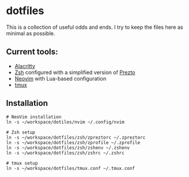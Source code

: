 # dotfiles

This is a collection of useful odds and ends. I try to keep the files
here as minimal as possible.

## Current tools:

- [Alacritty][alacritty]
- [Zsh][zsh] configured with a simplified version of [Prezto][prezto]
- [Neovim][neovim] with Lua-based configuration
- [tmux][]

[alacritty]: https://alacritty.org
[neovim]: https://neovim.io
[prezto]: https://github.com/sorin-ionescu/prezto
[tmux]: https://github.com/tmux/tmux/wiki
[zsh]: https://www.zsh.org

## Installation

``` shell
# NeoVim installation
ln -s ~/workspace/dotiles/nvim ~/.config/nvim

# Zsh setup
ln -s ~/workspace/dotfiles/zsh/zpreztorc ~/.zpreztorc
ln -s ~/workspace/dotfiles/zsh/zprofile ~/.zprofile
ln -s ~/workspace/dotfiles/zsh/zshenv ~/.zshenv
ln -s ~/workspace/dotfiles/zsh/zshrc ~/.zshrc

# tmux setup
ln -s ~/workspace/dotfiles/tmux.conf ~/.tmux.conf
```
